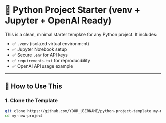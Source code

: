 # 🧠 Python Project Starter (venv + Jupyter + OpenAI Ready)

This is a clean, minimal starter template for any Python project. It includes:

- ✅ `.venv` (isolated virtual environment)
- ✅ Jupyter Notebook setup
- ✅ Secure `.env` for API keys
- ✅ `requirements.txt` for reproducibility
- ✅ OpenAI API usage example

---

## 🚀 How to Use This

### 1. Clone the Template

```bash
git clone https://github.com/YOUR_USERNAME/python-project-template my-new-project
cd my-new-project
